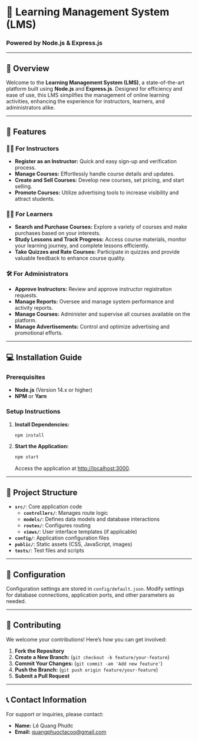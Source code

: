 # 🌟 **Learning Management System (LMS)**

### Powered by **Node.js** & **Express.js**

---

## 📖 **Overview**

Welcome to the **Learning Management System (LMS)**, a state-of-the-art platform built using **Node.js** and **Express.js**. Designed for efficiency and ease of use, this LMS simplifies the management of online learning activities, enhancing the experience for instructors, learners, and administrators alike.

---

## 🚀 **Features**

### 👨‍🏫 **For Instructors**

- **Register as an Instructor:** Quick and easy sign-up and verification process.
- **Manage Courses:** Effortlessly handle course details and updates.
- **Create and Sell Courses:** Develop new courses, set pricing, and start selling.
- **Promote Courses:** Utilize advertising tools to increase visibility and attract students.

### 🧑‍🎓 **For Learners**

- **Search and Purchase Courses:** Explore a variety of courses and make purchases based on your interests.
- **Study Lessons and Track Progress:** Access course materials, monitor your learning journey, and complete lessons efficiently.
- **Take Quizzes and Rate Courses:** Participate in quizzes and provide valuable feedback to enhance course quality.

### 🛠️ **For Administrators**

- **Approve Instructors:** Review and approve instructor registration requests.
- **Manage Reports:** Oversee and manage system performance and activity reports.
- **Manage Courses:** Administer and supervise all courses available on the platform.
- **Manage Advertisements:** Control and optimize advertising and promotional efforts.

---

## 💻 **Installation Guide**

### **Prerequisites**

- **Node.js** (Version 14.x or higher)
- **NPM** or **Yarn**

### **Setup Instructions**

1. **Install Dependencies:**

    ```bash
    npm install
    ```

2. **Start the Application:**

    ```bash
    npm start
    ```

    Access the application at [http://localhost:3000](http://localhost:3000).

---

## 📂 **Project Structure**

- **`src/`**: Core application code
  - **`controllers/`**: Manages route logic
  - **`models/`**: Defines data models and database interactions
  - **`routes/`**: Configures routing
  - **`views/`**: User interface templates (if applicable)
- **`config/`**: Application configuration files
- **`public/`**: Static assets (CSS, JavaScript, images)
- **`tests/`**: Test files and scripts

---

## 🔧 **Configuration**

Configuration settings are stored in `config/default.json`. Modify settings for database connections, application ports, and other parameters as needed.

---

## 🤝 **Contributing**

We welcome your contributions! Here’s how you can get involved:

1. **Fork the Repository**
2. **Create a New Branch:** (`git checkout -b feature/your-feature`)
3. **Commit Your Changes:** (`git commit -am 'Add new feature'`)
4. **Push the Branch:** (`git push origin feature/your-feature`)
5. **Submit a Pull Request**

---

## 📞 **Contact Information**

For support or inquiries, please contact:

- **Name:** Lê Quang Phước
- **Email:** [quangphuoctacoo@gmail.com](mailto:quangphuoctacoo@gmail.com)
